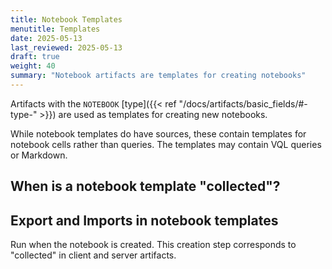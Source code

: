 ```yaml
---
title: Notebook Templates
menutitle: Templates
date: 2025-05-13
last_reviewed: 2025-05-13
draft: true
weight: 40
summary: "Notebook artifacts are templates for creating notebooks"
---
```


Artifacts with the `NOTEBOOK`
[type]({{< ref "/docs/artifacts/basic_fields/#-type-" >}})
are used as templates for creating new notebooks.

While notebook templates do
have sources, these contain templates for notebook cells rather than queries.
The templates may contain VQL queries or Markdown.

## When is a notebook template "collected"?



## Export and Imports in notebook templates

Run when the notebook is created. This creation step corresponds to "collected"
in client and server artifacts.



